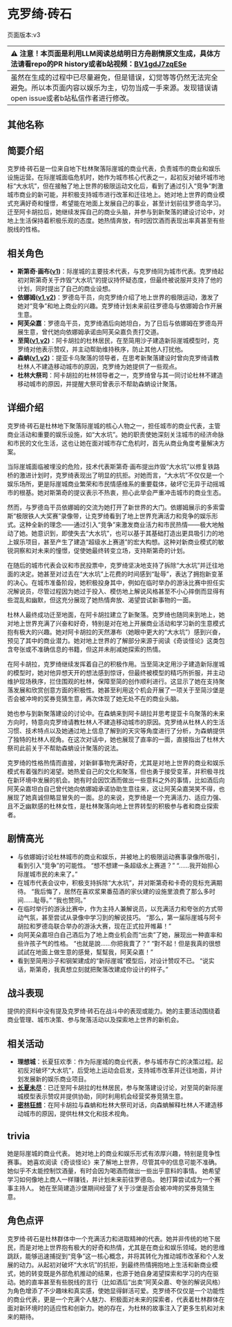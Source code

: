 # 克罗绮·砖石
页面版本:v3
 

| :warning: 注意！本页面是利用LLM阅读总结明日方舟剧情原文生成，具体方法请看repo的PR history或者b站视频：[BV1gdJ7zqESe](https://www.bilibili.com/video/BV1gdJ7zqESe/)         |
|:----------------------------|
| 虽然在生成的过程中已尽量避免，但是错误，幻觉等等仍然无法完全避免。所以本页面内容以娱乐为主，切勿当成一手来源。发现错误请open issue或者b站私信作者进行修改。|



## 其他名称

## 简要介绍
克罗绮·砖石是一位来自地下杜林聚落际崖城的商业代表，负责城市的商业和娱乐设施运营。在际崖城面临危机时，她作为城市核心代表之一，起初反对破坏城市地标“大水坑”，但在接触了地上世界的极限运动文化后，看到了通过引入“竞争”刺激城市商业的新可能，并积极支持城市进行改革和迁往地上。她对地上世界的商业模式充满好奇和憧憬，希望能在地面上发展自己的事业，甚至计划前往罗德岛学习。迁至阿卡胡拉后，她继续发挥自己的商业头脑，并参与到新聚落的建设讨论中，对地上生活保持着积极乐观的态度。她热情奔放，有时因饮酒而表现出率真甚至有些脱线的性格。
## 相关角色
-   **斯第奇·画布([v1](../chars/extended_char_5a4c3a.md))**：际崖城的主要技术代表，与克罗绮同为城市代表。克罗绮起初对斯第奇关于炸毁“大水坑”的提议持怀疑态度，但最终被说服并支持了他的计划，同时提出了自己的商业设想。
-   **依娜姆([v1](../chars/extended_char_yi_na_mu.md),[v2](extended_char_yi_na_mu.md))**：罗德岛干员，向克罗绮介绍了地上世界的极限运动，激发了她对“竞争”和地上商业的兴趣。克罗绮计划未来前往罗德岛与依娜姆合作开展生意。
-   **阿芙朵嘉**：罗德岛干员，克罗绮酒后向她坦白，为了日后与依娜姆在罗德岛开展生意，曾代她向依娜姆承诺由阿芙朵嘉负责打交道。
-   **至简([v1](../chars/char_4054_malist.md),[v2](char_4054_malist.md))**：阿卡胡拉的杜林居民，在至简用沙子建造新际崖城模型时，克罗绮对他表示赞叹，并主动帮助维持秩序，防止其他人打扰他。
-   **森蚺([v1](../chars/char_416_zumama.md),[v2](char_416_zumama.md))**：提亚卡乌聚落的领导者，在思考新聚落建设时曾向克罗绮请教杜林人不建造移动城市的原因，克罗绮为她提供了一些观点。
-   **杜林大祭司**：阿卡胡拉的杜林领导者之一，克罗绮曾与其一同讨论杜林不建造移动城市的原因，并提醒大祭司曾表示不帮助森蚺设计聚落。
## 详细介绍
克罗绮·砖石是杜林地下聚落际崖城的核心人物之一，担任城市的商业代表，主管商业活动和重要的娱乐设施，如“大水坑”。她的职责使她深刻关注城市的经济命脉和市民的文化生活，这也让她在面对城市存亡危机时，首先从商业角度考量解决方案。

当际崖城面临被埋没的危险，技术代表斯第奇·画布提出炸毁“大水坑”以修复铁路桥的激进计划时，克罗绮表现出了明显的抗拒。对她而言，“大水坑”不仅仅是一个娱乐场所，更是际崖城商业繁荣和市民情感维系的重要载体，破坏它无异于动摇城市的根基。她对斯第奇的提议表示不热衷，担心此举会严重冲击城市的商业生态。

然而，与罗德岛干员依娜姆的交流为她打开了新世界的大门。依娜姆展示的多索雷斯“极限铁人大奖赛”录像带，让克罗绮看到了地上世界充满活力和竞争的娱乐形式。这种全新的理念——通过引入“竞争”来激发商业活力和市民热情——极大地触动了她。她意识到，即使失去“大水坑”，也可以基于其基础打造出更具吸引力的地上娱乐项目，甚至产生了建造“超级水上赛道”的宏大构想。这种对新商业模式的敏锐洞察和对未来的憧憬，促使她最终转变立场，支持斯第奇的计划。

在随后的城市代表会议和市民投票中，克罗绮坚决地支持了拆除“大水坑”并迁往地面的决定。她甚至对过去在“大水坑”上花费的时间感到“耻辱”，表达了拥抱新变革的决心。在城市准备阶段，她积极投身其中，例如在临时举办的游泳比赛中担任实况解说员，尽管过程因为她过于投入、模仿地上解说风格甚至不小心摔倒而显得有些混乱和幽默，但这充分展现了她热情奔放、渴望尝试新事物的一面。

杜林人最终成功迁至地面，在阿卡胡拉建立了新聚落。克罗绮也随同来到地上，她对地上世界充满了兴奋和好奇，特别是对在地上开展商业活动和学习新的生意模式抱有极大的兴趣。她对阿卡胡拉的天然瀑布（她眼中更大的“大水坑”）感到兴奋，预见了其中的商业潜力。她对地上世界的了解部分来源于阅读《奇谈怪论》这类包含夸张或不准确信息的书籍，但这并未削减她探索的热情。

在阿卡胡拉，克罗绮继续发挥着自己的积极作用。当至简决定用沙子建造新际崖城的模型时，她对他异想天开的想法感到惊讶，但最终被模型的精巧所折服，并主动维护现场秩序，拦住围观的杜林，保障至简的创作顺利进行。这显示了她在支持聚落发展和欣赏创意方面的积极性。她甚至利用这个机会开展了一项关于至简沙堡是否会被冲垮的奖券竞猜生意，再次体现了她无处不在的商业头脑。

她也参与到新聚落建设的讨论中。在森蚺来到阿卡胡拉并思考提亚卡乌聚落的未来方向时，特意向克罗绮请教杜林人不建造移动城市的原因。克罗绮从杜林人的生活习惯、技术特点以及她通过地上信息了解到的天灾等角度进行了分析，为森蚺提供了独特的杜林人视角。在这次对话中，她也展现了直率的一面，直接指出了杜林大祭司此前关于不帮助森蚺设计聚落的说法。

克罗绮的性格热情而直接，对新鲜事物充满好奇，尤其是对地上世界的商业和娱乐模式有着强烈的渴望。她热爱自己的文化和聚落，但也勇于接受变革，并积极寻找在新环境中发展的机会。她有时会因饮酒而做出一些意料之外的事情，比如酒后向阿芙朵嘉坦白自己曾代她向依娜姆承诺协助生意往来，这让阿芙朵嘉哭笑不得，也展现了她真诚但略显冒失的一面。总的来说，克罗绮是一个充满活力、适应力强、且不乏幽默感的杜林女性，是杜林聚落向地上世界转型的积极参与者和商业探索者。
## 剧情高光
*   与依娜姆讨论杜林城市的商业和娱乐，并被地上的极限运动赛事录像所吸引，看到引入“竞争”的可能性。
    “想不想建一条超级水上赛道？”
    “......我开始担心际崖城市民的未来了。”
*   在城市代表会议中，积极支持拆除“大水坑”，并对斯第奇和卡奇的竞标充满期待。
    “我后悔了，居然在喜欢浆果番茄酒的家伙建的设施里浪费了那么多时间......耻辱。”
    “我也赞同。”
*   在临时举行的游泳比赛中，作为主持人兼解说员，以充满活力和夸张的方式带动气氛，甚至尝试从录像中学习到的解说技巧。
    “那么，第一届际崖城与阿卡胡拉和罗德岛联合举办的游泳大赛，现在正式拉开帷幕！”
*   向阿芙朵嘉坦白自己酒后为了地上商业机会而“出卖”了她，展现出一种直率和些许孩子气的性格。
    “也就是說......你把我賣了？”
    “對不起！但是我真的很想試試在地面上做生意的感覺，幫幫我，阿芙朵嘉！”
*   看到至简用沙子和钢架建成的“新际崖城”模型后，对设计赞叹不已。
    “说实话，斯第奇，我真想立刻就把聚落改建成你设计的样子。”
## 战斗表现
提供的资料中没有提及克罗绮·砖石在战斗中的表现或能力。她的主要活动围绕着商业管理、城市决策、参与聚落活动以及探索地上世界的新机会。
## 相关活动
-   **理想城**：长夏狂欢季：作为际崖城的商业代表，参与城市存亡的决策过程。起初反对破坏“大水坑”，后受地上运动会启发，支持城市改革并迁往地面，并计划发展新的娱乐商业项目。
-   **[长夏未尽](../stories/story_malist_set_1.md)**：已迁至阿卡胡拉的杜林居民，参与聚落建设讨论，对至简的新际崖城模型表示赞叹并提供协助，同时利用机会经营奖券竞猜生意。
-   **[密林狂想](../stories/story_zumama_set_1.md)**：在阿卡胡拉与森蚺和杜林大祭司对话，向森蚺解释杜林人不建造移动城市的原因，提供杜林文化和技术视角。
## trivia
她是际崖城的商业代表。
她对地上的商业和娱乐形式有浓厚兴趣，特别是竞争性赛事。
她喜欢阅读《奇谈怪论》来了解地上世界，尽管其中的信息可能不准确。
她似乎不太能控制饮酒量，有时会因为喝酒而做出一些出乎意料的事情。
她希望学习如何像地上商人一样赚钱，并计划未来前往罗德岛。
她打算尝试成为一个赛事主持人。
她在至简建造沙堡期间经营了关于沙堡是否会被冲垮的奖券竞猜生意。
## 角色点评
克罗绮·砖石是杜林群体中一个充满活力和进取精神的代表。她并非传统的地下居民，而是对地上世界抱有极大的好奇和热情，尤其是在商业和娱乐领域。她的思维跳跃，能够迅速捕捉到“竞争”这一核心概念，并将其转化为推动城市改革和个人发展的动力。从起初对破坏“大水坑”的抗拒，到最终热情拥抱地上生活和新商业模式，她的转变既是外部危机推动的结果，也源于她自身渴望探索和学习的内在驱动。她的直率甚至有些脱线的言行（比如酒后“出卖”阿芙朵嘉、夸张的解说风格）为角色增添了不少趣味和真实感，使她显得鲜活可爱。克罗绮不仅仅是一个功能性的商业代表，更是一个充满个人魅力、积极面对未来的探索者，代表着杜林群体在面对新环境时的适应性和创新力。她的存在，为杜林的故事注入了更多生机和对未来的期待。
